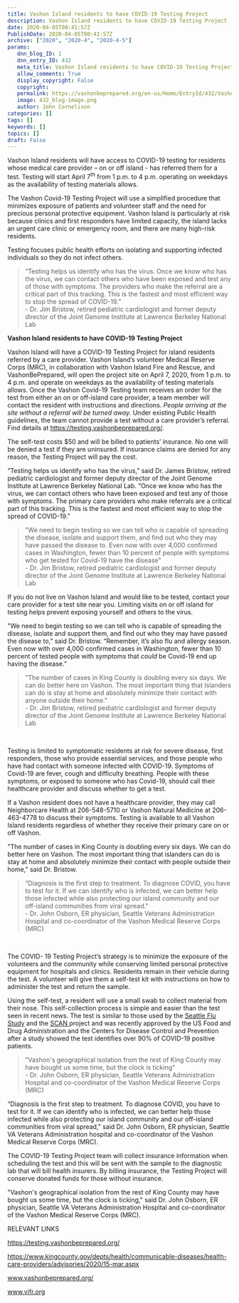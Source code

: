 ```yaml
---
title: Vashon Island residents to have COVID-19 Testing Project
description: Vashon Island residents to have COVID-19 Testing Project
date: 2020-04-05T00:41:57Z
PublishDate: 2020-04-05T00:41:57Z
archive: ["2020", "2020-4", "2020-4-5"]
params:
   dnn_blog_ID: 1
   dnn_entry_ID: 432
   meta_title: Vashon Island residents to have COVID-19 Testing Project
   allow_comments: True
   display_copyright: False
   copyright: 
   permalink: https://vashonbeprepared.org/en-us/Home/EntryId/432/Vashon-Island-residents-to-have-COVID-19-Testing-Project
   image: 432_blog-image.png
   author: John Cornelison
categories: []
tags: []
keywords: []
topics: []
draft: False
---
```


<p>Vashon Island residents will have access to COVID-19 testing for residents whose medical care provider – on or off island - has referred them for a test. Testing will start April 7<sup>th</sup> from 1 p.m. to 4 p.m. operating on weekdays as the availability of testing materials allows.<p>The Vashon Covid-19 Testing Project will use a simplified procedure that minimizes exposure of patients and volunteer staff and the need for precious personal protective equipment. Vashon Island is particularly at risk because clinics and first responders have limited capacity, the island lacks an urgent care clinic or emergency room, and there are many high-risk residents. <p>Testing focuses public health efforts on isolating and supporting infected individuals so they do not infect others. <blockquote><p>“Testing helps us identify who has the virus. Once we know who has the virus, we can contact others who have been exposed and test any of those with symptoms. The providers who make the referral are a critical part of this tracking. This is the fastest and most efficient way to stop the spread of COVID-19.”<br>- Dr. Jim Bristow, retired pediatric cardiologist and former deputy director of the Joint Genome Institute at Lawrence Berkeley National Lab</p></blockquote><p><b>Vashon Island residents to have COVID-19 Testing Project&nbsp; </b><p>Vashon Island will have a COVID-19 Testing Project for island residents referred by a care provider. Vashon Island’s volunteer Medical Reserve Corps (MRC), in collaboration with Vashon Island Fire and Rescue, and VashonBePrepared, will open the project site on April 7, 2020, from 1 p.m. to 4 p.m. and operate on weekdays as the availability of testing materials allows. Once the Vashon Covid-19 Testing team receives an order for the test from either an on or off-island care provider, a team member will contact the resident with instructions and directions. <em>People arriving at the site without a referral will be turned away.</em> Under existing Public Health guidelines, the team cannot provide a test without a care provider’s referral. Find details at <a href="https://testing.vashonbeprepared.org/">https://testing.vashonbeprepared.org/</a>. <p>The self-test costs $50 and will be billed to patients’ insurance. No one will be denied a test if they are uninsured. If insurance claims are denied for any reason, the Testing Project will pay the cost. <p>“Testing helps us identify who has the virus,” said Dr. James Bristow, retired pediatric cardiologist and former deputy director of the Joint Genome Institute at Lawrence Berkeley National Lab. “Once we know who has the virus, we can contact others who have been exposed and test any of those with symptoms. The primary care providers who make referrals are a critical part of this tracking. This is the fastest and most efficient way to stop the spread of COVID-19.”<blockquote><p>"We need to begin testing so we can tell who is capable of spreading the disease, isolate and support them, and find out who they may have passed the disease to. Even now with over 4,000 confirmed cases in Washington, fewer than 10 percent of people with symptoms who get tested for Covid-19 have the disease"<br>- Dr. Jim Bristow, retired pediatric cardiologist and former deputy director of the Joint Genome Institute at Lawrence Berkeley National Lab</p></blockquote><p>If you do not live on Vashon Island and would like to be tested, contact your care provider for a test site near you. Limiting visits on or off island for testing helps prevent exposing yourself and others to the virus.<p>"We need to begin testing so we can tell who is capable of spreading the disease, isolate and support them, and find out who they may have passed the disease to,” said Dr. Bristow. “Remember, it’s also flu and allergy season. Even now with over 4,000 confirmed cases in Washington, fewer than 10 percent of tested people with symptoms that <i>could</i> be Covid-19 end up having the disease.”<blockquote><p>"The number of cases in King County is doubling every six days. We can do better here on Vashon. The most important thing that Islanders can do is stay at home and absolutely minimize their contact with anyone outside their home."<br>- Dr. Jim Bristow, retired pediatric cardiologist and former deputy director of the Joint Genome Institute at Lawrence Berkeley National Lab</p></blockquote><p><br><p>Testing is limited to symptomatic residents at risk for severe disease, first responders, those who provide essential services, and those people who have had contact with someone infected with COVID-19. Symptoms of Covid-19 are fever, cough and difficulty breathing. People with these symptoms, or exposed to someone who has Covid-19, should call their healthcare provider and discuss whether to get a test. <p>If a Vashon resident does not have a healthcare provider, they may call Neighborcare Health at 206-548-5710 or Vashon Natural Medicine at 206-463-4778 to discuss their symptoms. Testing is available to all Vashon Island residents regardless of whether they receive their primary care on or off Vashon. 

<p>"The number of cases in King County is doubling every six days. We can do better here on Vashon. The most important thing that islanders can do is stay at home and absolutely minimize their contact with people outside their home," said Dr. Bristow.<blockquote><p>“Diagnosis is the first step to treatment. To diagnose COVID, you have to test for it. If we can identify who is infected, we can better help those infected while also protecting our island community and our off-island communities from viral spread."<br>- Dr. John Osborn, ER physician, Seattle Veterans Administration Hospital and co-coordinator of the Vashon Medical Reserve Corps (MRC)</p></blockquote><p><br><p>The COVID- 19 Testing Project’s strategy is to minimize the exposure of the volunteers and the community while conserving limited personal protective equipment for hospitals and clinics. Residents remain in their vehicle during the test. A volunteer will give them a self-test kit with instructions on how to administer the test and return the sample. <p>Using the self-test, a resident will use a small swab to collect material from their nose. This self-collection process is simple and easier than the test seen in recent news. The test is similar to those used by the <a href="https://seattleflu.org/scan">Seattle Flu Study</a> and the <a href="https://publichealthinsider.com/2020/03/23/introducing-scan-the-greater-seattle-coronavirus-assessment-network/">SCAN</a><u> </u>project and was recently approved by the US Food and Drug Administration and the Centers for Disease Control and Prevention after a study showed the test identifies over 90% of COVID-19 positive patients. <blockquote><p>"Vashon's geographical isolation from the rest of King County may have bought us some time, but the clock is ticking"<br>- Dr. John Osborn, ER physician, Seattle Veterans Administration Hospital and co-coordinator of the Vashon Medical Reserve Corps (MRC)</p></blockquote><p>“Diagnosis is the first step to treatment. To diagnose COVID, you have to test for it. If we can identify who is infected, we can better help those infected while also protecting our island community and our off-island communities from viral spread," said Dr. John Osborn, ER physician, Seattle VA Veterans Administration hospital and co-coordinator of the Vashon Medical Reserve Corps (MRC).<p>The COVID-19 Testing Project team will collect insurance information when scheduling the test and this will be sent with the sample to the diagnostic lab that will bill health insurers. By billing insurance, the Testing Project will conserve donated funds for those without insurance. 

<p>"Vashon's geographical isolation from the rest of King County may have bought us some time, but the clock is ticking," said Dr. John Osborn, ER physician, Seattle VA Veterans Administration Hospital and co-coordinator of the Vashon Medical Reserve Corps (MRC).<p>RELEVANT LINKS<p><a href="https://testing.vashonbeprepared.org/">https://testing.vashonbeprepared.org/</a>

<p><a href="https://www.kingcounty.gov/depts/health/communicable-diseases/health-care-providers/advisories/2020/15-mar.aspx">https://www.kingcounty.gov/depts/health/communicable-diseases/health-care-providers/advisories/2020/15-mar.aspx</a><p><a href="https://www.vashonbeprepared.org/">www.vashonbeprepared.org/</a>

<p><a href="http://www.vifr.org">www.vifr.org</a>
